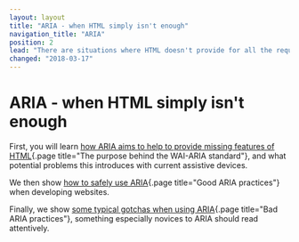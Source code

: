 ```yaml
---
layout: layout
title: "ARIA - when HTML simply isn't enough"
navigation_title: "ARIA"
position: 2
lead: "There are situations where HTML doesn't provide for all the requirements of developers of modern and interactive websites. For this, the Accessible Rich Internet Applications (ARIA) standard was introduced. In this chapter, we introduce how it is purposely used, show its potential and shortcomings as well as alternatives to it."
changed: "2018-03-17"
---
```


# ARIA - when HTML simply isn't enough

First, you will learn [how ARIA aims to help to provide missing features of HTML](/knowledge/aria/purpose){.page title="The purpose behind the WAI-ARIA standard"}, and what potential problems this introduces with current assistive devices.

We then show [how to safely use ARIA](/knowledge/aria/good-practices){.page title="Good ARIA practices"} when developing websites.

Finally, we show [some typical gotchas when using ARIA](/knowledge/aria/bad-practices){.page title="Bad ARIA practices"}, something especially novices to ARIA should read attentively.